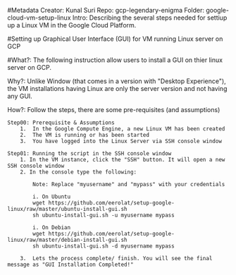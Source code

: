 #Metadata
	Creator:	Kunal Suri
	Repo:	gcp-legendary-enigma
	Folder:	google-cloud-vm-setup-linux
	Intro:	Describing the several steps needed for settiup up a Linux VM in the Google Cloud Platform.

#Setting up Graphical User Interface (GUI) for VM running Linux server on GCP

#What?:	
The following instruction allow users to install a GUI on thier linux server on GCP. 

Why?:	Unlike Window (that comes in a version with "Desktop Experience"), the VM installations having Linux are only the server version and not having any GUI.

How?:	Follow the steps, there are some pre-requisites (and assumptions)

	Step00:	Prerequisite & Assumptions
		1.	In the Google Compute Engine, a new Linux VM has been created
		2.	The VM is running or has been started 
		3. 	You have logged into the Linux Server via SSH console window 
		
	Step01: Running the script in the SSH console window
		1. In the VM instance, click the "SSH" button. It will open a new SSH console window
		2. In the console type the following:
			
			Note: Replace "myusername" and "mypass" with your credentials
			
			i. On Ubuntu
			wget https://github.com/eerolat/setup-google-linux/raw/master/ubuntu-install-gui.sh
			sh ubuntu-install-gui.sh -u myusername mypass
			
			i. On Debian
			wget https://github.com/eerolat/setup-google-linux/raw/master/debian-install-gui.sh
			sh ubuntu-install-gui.sh -d myusername mypass
			
		3.	Lets the process complete/ finish. You will see the final message as "GUI Installation Completed!"
